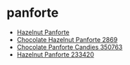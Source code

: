 # panforte

 * [Hazelnut Panforte](../../index/h/hazelnut-panforte-233420.json)
 * [Chocolate Hazelnut Panforte 2869](../../index/c/chocolate-hazelnut-panforte-2869.json)
 * [Chocolate Panforte Candies 350763](../../index/c/chocolate-panforte-candies-350763.json)
 * [Hazelnut Panforte 233420](../../index/h/hazelnut-panforte-233420.json)
